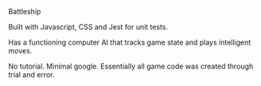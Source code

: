 Battleship 

Built with Javascript, CSS and Jest for unit tests.

Has a functioning computer AI that tracks game state and plays intelligent moves.

No tutorial. Minimal google. Essentially all game code was created through trial and error. 

